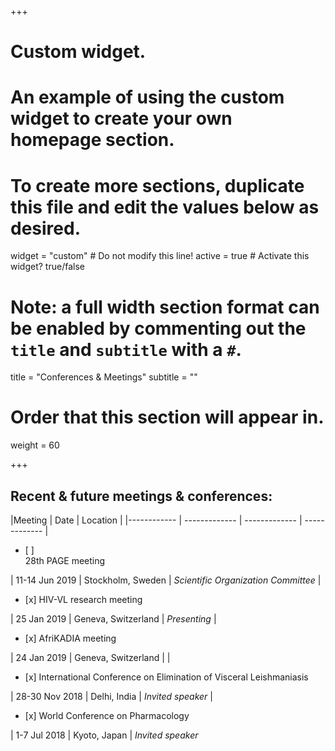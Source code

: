 +++
# Custom widget.
# An example of using the custom widget to create your own homepage section.
# To create more sections, duplicate this file and edit the values below as desired.
widget = "custom"  # Do not modify this line!
active = true  # Activate this widget? true/false

# Note: a full width section format can be enabled by commenting out the `title` and `subtitle` with a `#`.
title = "Conferences & Meetings"
subtitle = ""

# Order that this section will appear in.
weight = 60

+++

Recent & future meetings & conferences:
------------------------------------------

|Meeting      | Date          | Location      | 
|------------ | ------------- | ------------- | -------------
|<ul><li>[ ]</li> 28th PAGE meeting </ul> | 11-14 Jun 2019 | Stockholm, Sweden | *Scientific Organization Committee*
|<ul><li>[x] HIV-VL research meeting </li></ul> | 25 Jan 2019 | Geneva, Switzerland | *Presenting*
|<ul><li>[x] AfriKADIA meeting </li></ul> | 24 Jan 2019 | Geneva, Switzerland |
|<ul><li>[x] International Conference on Elimination of Visceral Leishmaniasis </li></ul> | 28-30 Nov 2018 | Delhi, India | *Invited speaker*
|<ul><li>[x] World Conference on Pharmacology </li></ul> | 1-7 Jul 2018 | Kyoto, Japan | *Invited speaker*

